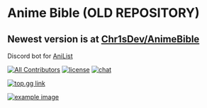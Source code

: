 # Anime Bible (OLD REPOSITORY)

## **Newest version is at [Chr1sDev/AnimeBible](https://github.com/chr1sdev/animebible)**

 Discord bot for [AniList](https://anilist.co)

[![All Contributors](https://img.shields.io/badge/all_contributors-1-orange.svg?style=flat-square)](#contributors-)
[![license](https://img.shields.io/github/license/Chr1sDev/rebel-fleet-admiral?style=flat-square)](LICENSE)
[![chat](https://img.shields.io/discord/700453406061494292?style=flat-square)](https://discord.gg/STpSM5W)


[![top.gg link](https://top.gg/api/widget/763464598959292458.svg)](https://top.gg/bot/763464598959292458)


[![example image](https://chr1s.dev/assets/anime.png)](https://chr1s.dev/anime)
